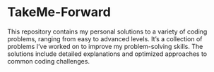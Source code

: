 # TakeMe-Forward
This repository contains my personal solutions to a variety of coding problems, ranging from easy to advanced levels. It’s a collection of problems I’ve worked on to improve my problem-solving skills. The solutions include detailed explanations and optimized approaches to common coding challenges.
